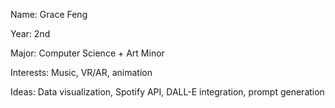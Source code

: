 Name: Grace Feng  

Year: 2nd  

Major: Computer Science + Art Minor

Interests: Music, VR/AR, animation

Ideas: Data visualization, Spotify API, DALL-E integration, prompt generation
